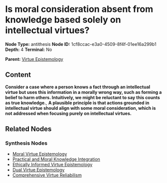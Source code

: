 # Is moral consideration absent from knowledge based solely on intellectual virtues?

**Node Type:** antithesis
**Node ID:** 1cf8ccac-e3a0-4509-8f4f-01ee16a299b1
**Depth:** 4
**Terminal:** No

**Parent:** [Virtue Epistemology](virtue-epistemology-synthesis-0a3e0880-3e98-4c2f-91dc-5d7394bffb0e.md)

## Content

**Consider a case where a person knows a fact through an intellectual virtue but uses this information in a morally wrong way, such as forming a belief to harm others. Intuitively, we might be reluctant to say this counts as true knowledge.**, **A plausible principle is that actions grounded in intellectual virtue should align with some moral consideration, which is not addressed when focusing purely on intellectual virtues.**

## Related Nodes

### Synthesis Nodes

- [Moral Virtue Epistemology](moral-virtue-epistemology-synthesis-3ee41103-3688-4c4d-9f69-b6ee141630c2.md)
- [Practical and Moral Knowledge Integration](practical-and-moral-knowledge-integration-synthesis-0942dc52-5e3f-45e3-b6ce-5df91052310e.md)
- [Ethically Informed Virtue Epistemology](ethically-informed-virtue-epistemology-synthesis-65448e2d-40c5-457f-9ab1-5b14bf8af52f.md)
- [Dual Virtue Epistemology](dual-virtue-epistemology-synthesis-b7674744-7efe-46ac-ba62-df70de37f94e.md)
- [Comprehensive Virtue Reliabilism](comprehensive-virtue-reliabilism-synthesis-207aad61-5431-4d39-838b-68add5205e63.md)
